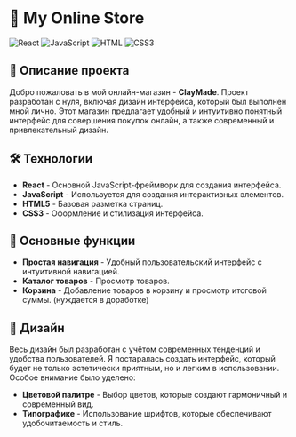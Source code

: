 # 🛒 My Online Store

![React](https://img.shields.io/badge/React-v18.2.0-blue) 
![JavaScript](https://img.shields.io/badge/JavaScript-ES6%2B-yellow) 
![HTML](https://img.shields.io/badge/HTML5-%23E34F26.svg?&style=flat&logo=html5&logoColor=white)
![CSS3](https://img.shields.io/badge/CSS3-%231572B6.svg?&style=flat&logo=css3&logoColor=white)

## 🌟 Описание проекта

Добро пожаловать в мой онлайн-магазин - **ClayMade**. Проект разработан с нуля, включая дизайн интерфейса, который был выполнен мной лично. Этот магазин предлагает удобный и интуитивно понятный интерфейс для совершения покупок онлайн, а также современный и привлекательный дизайн.

## 🛠️ Технологии

- **React** - Основной JavaScript-фреймворк для создания интерфейса.
- **JavaScript** - Используется для создания интерактивных элементов.
- **HTML5** - Базовая разметка страниц.
- **CSS3** - Оформление и стилизация интерфейса.

## 🚀 Основные функции

- **Простая навигация** - Удобный пользовательский интерфейс с интуитивной навигацией.
- **Каталог товаров** - Просмотр товаров.
- **Корзина** - Добавление товаров в корзину и просмотр итоговой суммы. (нуждается в доработке)

## 🎨 Дизайн

Весь дизайн был разработан с учётом современных тенденций и удобства пользователей. Я постаралась создать интерфейс, который будет не только эстетически приятным, но и легким в использовании. Особое внимание было уделено:

- **Цветовой палитре** - Выбор цветов, которые создают гармоничный и современный вид.
- **Типографике** - Использование шрифтов, которые обеспечивают удобочитаемость и стиль.
